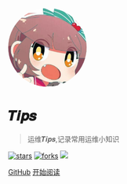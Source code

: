 <img width="160px" style="border-radius: 50%" bor src="style/head_portrait.jpg">

# 𝑻𝒊𝒑𝒔
> 运维𝑻𝒊𝒑𝒔,记录常用运维小知识

[![stars](https://badgen.net/github/stars/Fangzhongpeng/Fangzhongpeng.github.io?color=4ab8a1)](https://github.com/Fangzhongpeng/Fangzhongpeng.github.io)
[![forks](https://badgen.net/github/forks/Fangzhongpeng/Fangzhongpeng.github.io?color=4ab8a1)](https://github.com/Fangzhongpeng/Fangzhongpeng.github.io)
![](https://img.shields.io/badge/%E6%91%B8%E9%B1%BC-%E7%A8%8B%E5%BA%8F%E5%91%98-green)

[GitHub](https://github.com/Fangzhongpeng/Fangzhongpeng.github.io)
[开始阅读](?id=中文文档)
